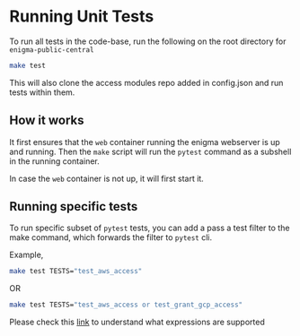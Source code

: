 # Running Unit Tests

To run all tests in the code-base, run the following on the root directory for `enigma-public-central`

```bash
make test
```

This will also clone the access modules repo added in config.json and run tests within them.

## How it works

It first ensures that the `web` container running the enigma webserver is up and running.
Then the `make` script will run the `pytest` command as a subshell in the running container.

In case the `web` container is not up, it will first start it.

## Running specific tests

To run specific subset of `pytest` tests, you can add a pass a test filter to the make command, which forwards the filter to `pytest` cli.

Example,

```bash
make test TESTS="test_aws_access"
```

OR

```bash
make test TESTS="test_aws_access or test_grant_gcp_access"
```

Please check this [link](https://docs.pytest.org/en/7.3.x/example/markers.html#using-k-expr-to-select-tests-based-on-their-name) to understand what expressions are supported
